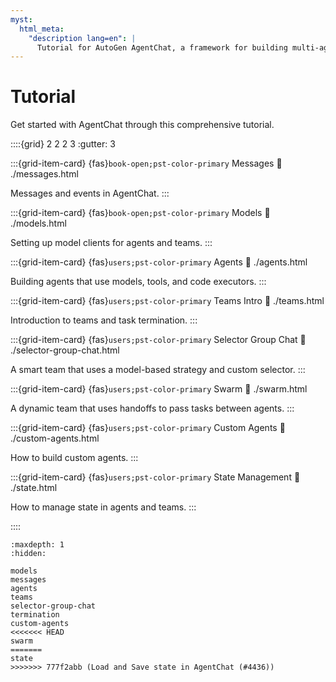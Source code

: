 ```yaml
---
myst:
  html_meta:
    "description lang=en": |
      Tutorial for AutoGen AgentChat, a framework for building multi-agent applications with AI agents.
---
```


# Tutorial

Get started with AgentChat through this comprehensive tutorial.

::::{grid} 2 2 2 3
:gutter: 3

:::{grid-item-card} {fas}`book-open;pst-color-primary` Messages
:link: ./messages.html

Messages and events in AgentChat.
:::

:::{grid-item-card} {fas}`book-open;pst-color-primary` Models
:link: ./models.html

Setting up model clients for agents and teams.
:::

:::{grid-item-card} {fas}`users;pst-color-primary` Agents
:link: ./agents.html

Building agents that use models, tools, and code executors.
:::

:::{grid-item-card} {fas}`users;pst-color-primary` Teams Intro
:link: ./teams.html

Introduction to teams and task termination.
:::

:::{grid-item-card} {fas}`users;pst-color-primary` Selector Group Chat
:link: ./selector-group-chat.html

A smart team that uses a model-based strategy and custom selector.
:::

:::{grid-item-card} {fas}`users;pst-color-primary` Swarm
:link: ./swarm.html

A dynamic team that uses handoffs to pass tasks between agents.
:::

:::{grid-item-card} {fas}`users;pst-color-primary` Custom Agents
:link: ./custom-agents.html

How to build custom agents.
:::

:::{grid-item-card} {fas}`users;pst-color-primary` State Management
:link: ./state.html

How to manage state in agents and teams.
:::

::::

```{toctree}
:maxdepth: 1
:hidden:

models
messages
agents
teams
selector-group-chat
termination
custom-agents
<<<<<<< HEAD
swarm
=======
state
>>>>>>> 777f2abb (Load and Save state in AgentChat (#4436))
```
